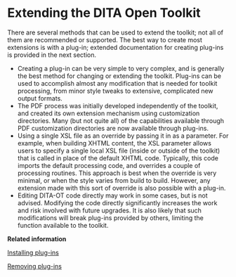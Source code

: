 # Extending the DITA Open Toolkit

There are several methods that can be used to extend the toolkit; not all of them are recommended or supported. The best way to create most extensions is with a plug-in; extended documentation for creating plug-ins is provided in the next section.

-   Creating a plug-in can be very simple to very complex, and is generally the best method for changing or extending the toolkit. Plug-ins can be used to accomplish almost any modification that is needed for toolkit processing, from minor style tweaks to extensive, complicated new output formats.
-   The PDF process was initially developed independently of the toolkit, and created its own extension mechanism using customization directories. Many \(but not quite all\) of the capabilities available through PDF customization directories are now available through plug-ins.
-   Using a single XSL file as an override by passing it in as a parameter. For example, when building XHTML content, the XSL parameter allows users to specify a single local XSL file \(inside or outside of the toolkit\) that is called in place of the default XHTML code. Typically, this code imports the default processing code, and overrides a couple of processing routines. This approach is best when the override is very minimal, or when the style varies from build to build. However, any extension made with this sort of override is also possible with a plug-in.
-   Editing DITA-OT code directly may work in some cases, but is not advised. Modifying the code directly significantly increases the work and risk involved with future upgrades. It is also likely that such modifications will break plug-ins provided by others, limiting the function available to the toolkit.

**Related information**  


[Installing plug-ins](../user-guide/plugins-installing.md)

[Removing plug-ins](../user-guide/plugins-removing.md)


